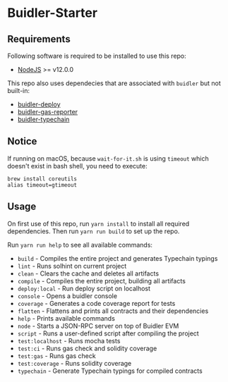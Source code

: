 # Buidler-Starter

## Requirements

Following software is required to be installed to use this repo:
* [NodeJS](https://nodejs.org/en/) >= v12.0.0

This repo also uses dependecies that are associated with `buidler` but not built-in:
* [buidler-deploy](https://github.com/wighawag/buidler-deploy)
* [buidler-gas-reporter](https://github.com/cgewecke/buidler-gas-reporter/tree/master)
* [buidler-typechain](https://github.com/rhlsthrm/buidler-typechain)

## Notice

If running on macOS, because `wait-for-it.sh` is using `timeout` which doesn't exist in bash shell, you need to execute:
```
brew install coreutils
alias timeout=gtimeout
```

## Usage

On first use of this repo, run `yarn install` to install all required dependencies.
Then run `yarn run build` to set up the repo.

Run `yarn run help` to see all available commands:
* `build` - Compiles the entire project and generates Typechain typings
* `lint` - Runs solhint on current project
* `clean` - Clears the cache and deletes all artifacts
* `compile` - Compiles the entire project, building all artifacts
* `deploy:local` - Run deploy script on localhost
* `console` - Opens a buidler console
* `coverage` - Generates a code coverage report for tests
* `flatten` - Flattens and prints all contracts and their dependencies
* `help` - Prints available commands
* `node` - Starts a JSON-RPC server on top of Buidler EVM
* `script` - Runs a user-defined script after compiling the project
* `test:localhost` - Runs mocha tests
* `test:ci`  - Runs gas check and solidity coverage
* `test:gas` - Runs gas check
* `test:coverage` - Runs solidity coverage
* `typechain` - Generate Typechain typings for compiled contracts